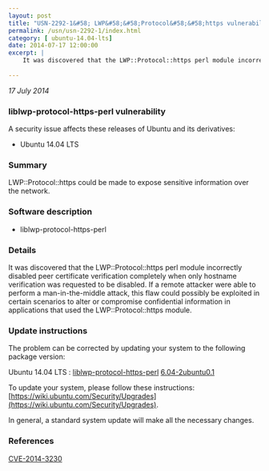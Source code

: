 ```yaml
---
layout: post
title: "USN-2292-1&#58; LWP&#58;&#58;Protocol&#58;&#58;https vulnerability"
permalink: /usn/usn-2292-1/index.html
category: [ ubuntu-14.04-lts]
date: 2014-07-17 12:00:00
excerpt: |
    It was discovered that the LWP::Protocol::https perl module incorrectly disabled peer certificate verification completely when only hostname verification was requested to be disabled. If a remote attacker were able to perform a man-in-the-middle attack, this flaw could possibly be exploited in certain scenarios to alter or compromise confidential information in applications that used the LWP::Protocol::https module. 
    
--- 
```

 
 

*17 July 2014*

### liblwp-protocol-https-perl vulnerability

A security issue affects these releases of Ubuntu and its derivatives:

* Ubuntu 14.04 LTS

### Summary

LWP::Protocol::https could be made to expose sensitive information over the network.

### Software description

* liblwp-protocol-https-perl 

### Details

It was discovered that the LWP::Protocol::https perl module incorrectly disabled peer certificate verification completely when only hostname verification was requested to be disabled. If a remote attacker were able to perform a man-in-the-middle attack, this flaw could possibly be exploited in certain scenarios to alter or compromise confidential information in applications that used the LWP::Protocol::https module. 

### Update instructions

The problem can be corrected by updating your system to the following package version:

Ubuntu 14.04 LTS
 : [liblwp-protocol-https-perl](https://launchpad.net/ubuntu/+source/liblwp-protocol-https-perl) <span> [6.04-2ubuntu0.1](https://launchpad.net/ubuntu/+source/liblwp-protocol-https-perl/6.04-2ubuntu0.1) </span> 

To update your system, please follow these instructions: [https://wiki.ubuntu.com/Security/Upgrades](https://wiki.ubuntu.com/Security/Upgrades).

In general, a standard system update will make all the necessary changes. 

### References

 
 [CVE-2014-3230](http://people.ubuntu.com/~ubuntu-security/cve/CVE-2014-3230)
 

